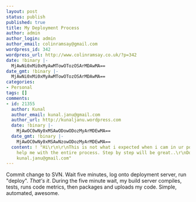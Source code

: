 ```yaml
---
layout: post
status: publish
published: true
title: My Deployment Process
author: admin
author_login: admin
author_email: colinramsay@gmail.com
wordpress_id: 342
wordpress_url: http://www.colinramsay.co.uk/?p=342
date: !binary |-
  MjAwNi0xMi0xMyAwMTowOTozOSArMDAwMA==
date_gmt: !binary |-
  MjAwNi0xMi0xMyAwMTowOTozOSArMDAwMA==
categories:
- Personal
tags: []
comments:
- id: 21355
  author: Kunal
  author_email: kunal.janu@gmail.com
  author_url: http://kunaljanu.wordpress.com
  date: !binary |-
    MjAwOC0wNy0xMSAwODowODozMyArMDEwMA==
  date_gmt: !binary |-
    MjAwOC0wNy0xMSAwNzowODozMyArMDEwMA==
  content: ! "Hi\r\n\r\nThis is not what i expected when i cam in ur post..\r\nPlease
    help me with the entire process. Step by step will be great..\r\nDo mail me @
    kunal.janu@gmail.com"
---
```

<p>Commit change to SVN. Wait five minutes, log onto deployment server, run "deploy". <em>That's it</em>. During the five minute wait, my build server compiles, tests, runs code metrics, then packages and uploads my code. Simple, automated, awesome.</p>
